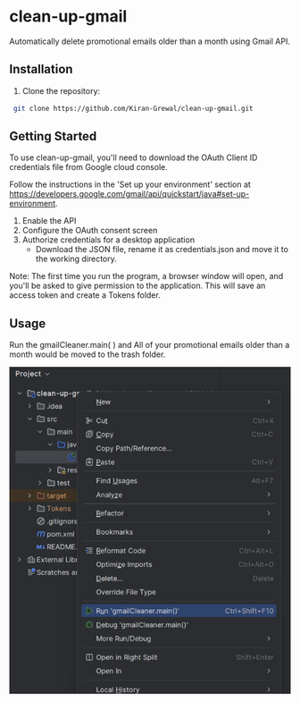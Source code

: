 # clean-up-gmail
Automatically delete promotional emails older than a month using Gmail API.

## Installation
1. Clone the repository:
```bash
 git clone https://github.com/Kiran-Grewal/clean-up-gmail.git
```
## Getting Started
To use clean-up-gmail, you'll need to download the OAuth Client ID credentials file from Google cloud console.

Follow the instructions in the 'Set up your environment' section at https://developers.google.com/gmail/api/quickstart/java#set-up-environment.
1. Enable the API
2. Configure the OAuth consent screen
3. Authorize credentials for a desktop application
   - Download the JSON file, rename it as credentials.json and move it to the working directory.
   
Note: The first time you run the program, a browser window will open, and you'll be asked to give permission to the application. This will save an access token and create a Tokens folder.

## Usage
Run the gmailCleaner.main( ) and All of your promotional emails older than a month would be moved to the trash folder.

![](https://github.com/Kiran-Grewal/clean-up-gmail/blob/main/screenshots/running%20gmailCleaner.main().png)


   
   
